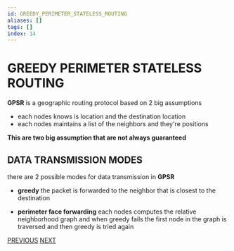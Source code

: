 ```yaml
---
id: GREEDY_PERIMETER_STATELESS_ROUTING
aliases: []
tags: []
index: 14
---
```


# GREEDY PERIMETER STATELESS ROUTING

**GPSR** is a geographic routing protocol based on 2 big assumptions

- each nodes knows is location and the destination location
- each nodes maintains a list of the neighbors and they're positions

**This are two big assumption that are not always guaranteed**

## DATA TRANSMISSION MODES

there are 2 possible modes for data transmission in **GPSR**

- **greedy** the packet is forwarded to the neighbor that is closest to the destination

 - **perimeter face forwarding** each nodes computes the relative neighborhood graph and when greedy fails the first node in the graph is traversed and then greedy is tried again

[PREVIOUS](pages/manets/ADHOC_ON_DEMAND_DISTANCE_VECTOR.md) [NEXT](manets/TEMPORARY_ORDERED_ROUTING_ALGORITHM.md)

